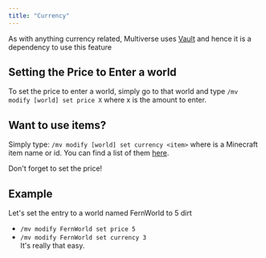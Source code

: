 ```yaml
---
title: "Currency"
---
```


As with anything currency related, Multiverse uses [Vault](https://dev.bukkit.org/projects/vault) and hence it is a dependency to use this feature

## Setting the Price to Enter a world

To set the price to enter a world, simply go to that world and type `/mv modify [world] set price X` where x is the amount to enter.

## Want to use items?

Simply type: `/mv modify [world] set currency <item>` where <item> is a Minecraft item name or id. You can find a list of them [here](https://minecraftitemids.com).

Don't forget to set the price!

## Example

Let's set the entry to a world named FernWorld to 5 dirt

- `/mv modify FernWorld set price 5`
- `/mv modify FernWorld set currency 3`  
  It's really that easy.
